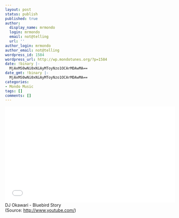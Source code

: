 ```yaml
---
layout: post
status: publish
published: true
author:
  display_name: mrmondo
  login: mrmondo
  email: not@telling
  url: ''
author_login: mrmondo
author_email: not@telling
wordpress_id: 1584
wordpress_url: http://wp.mondotunes.org/?p=1584
date: !binary |-
  MjAxMS0wNi0xNiAyMToyNzo1OCArMDAwMA==
date_gmt: !binary |-
  MjAxMS0wNi0xNiAyMToyNzo1OCArMDAwMA==
categories:
- Mondo Music
tags: []
comments: []
---
```

<iframe width="560" height="315" src="//www.youtube.com/embed/1LNyyd0JXKM" frameborder="0"> </iframe>
DJ Okawari - Bluebird Story
<div class="attribution">(<span>Source:</span> <a href="http://www.youtube.com/">http://www.youtube.com/</a>)</div>
